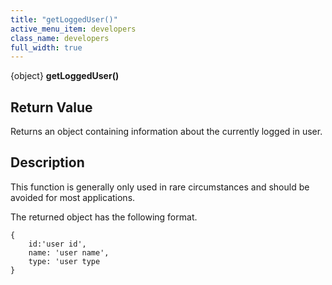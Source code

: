 ```yaml
---
title: "getLoggedUser()"
active_menu_item: developers
class_name: developers
full_width: true
---
```



{object} **getLoggedUser()**

## Return Value

Returns an object containing information about the currently logged in user.

## Description

This function is generally only used in rare circumstances and should be avoided for most applications.

The returned object has the following format.

    {
        id:'user id',
        name: 'user name',
        type: 'user type
    }
     
   

